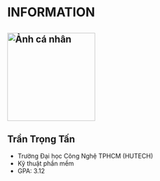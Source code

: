 <!DOCTYPE html>
<html lang="vi">
  <head>
    <meta charset="UTF-8" />
    <meta name="viewport" content="width=device-width, initial-scale=1.0" />
    <link rel="stylesheet" href="webcss.css" />
    <title>Trần Trọng Tấn</title>
  </head>
  <body>
    <h1>INFORMATION</h1>
    <div>
      <h2>
        <img
          src="z5489361724627_a90211820637b3d20751cbc17ef9b55b.jpg"
          alt="Ảnh cá nhân "
          style="width: 200px"
        />
      </h2>
      <div><h2>Trần Trọng Tấn</h2></div>
      <div>
        <ul>
          <li>Trường Đại học Công Nghệ TPHCM (HUTECH)</li>
          <li>Kỹ thuật phần mềm</li>
          <li>GPA: 3.12</li>
        </ul>
      </div>
      <div><h2></h2></div>
  </body>
</html>
